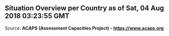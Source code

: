 ## Situation Overview per Country as of Sat, 04 Aug 2018 03:23:55 GMT

Source: **ACAPS (Assessment Capacities Project) - https://www.acaps.org**